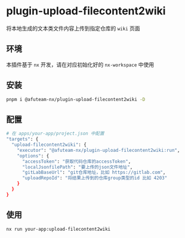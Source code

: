 # plugin-upload-filecontent2wiki

将本地生成的文本类文件内容上传到指定仓库的 `wiki` 页面

## 环境
本插件基于 `nx` 开发，请在对应初始化好的 `nx-workspace` 中使用

## 安装

```bash
pnpm i @afuteam-nx/plugin-upload-filecontent2wiki -D
```

## 配置
```bash
# 在 apps/your-app/project.json 中配置
"targets": {
  "upload-filecontent2wiki": {
    "executor": "@afuteam-nx/plugin-upload-filecontent2wiki:run",
    "options": {
      "accessToken": "获取代码仓库的accessToken",
      "localJsonfilePath": "要上传的json文件地址",
      "gitLabBaseUrl": "git仓库地址，比如 https://gitlab.com",
      "uploadRepoId": "将结果上传到的仓库group类型的id 比如 4203"
    }
  }
}

```

## 使用
```bash
nx run your-app:upload-filecontent2wiki
```
